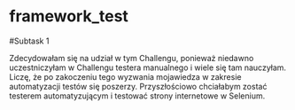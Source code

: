 # framework_test

#Subtask 1

Zdecydowałam się na udział w tym Challengu, ponieważ niedawno uczestniczyłam w Challengu testera manualnego i wiele się tam nauczyłam. Liczę, że po zakoczeniu tego wyzwania mojawiedza w zakresie automatyzacji testów się poszerzy. Przyszłościowo chciałabym zostać testerem automatyzującym i testować strony internetowe w Selenium. 
